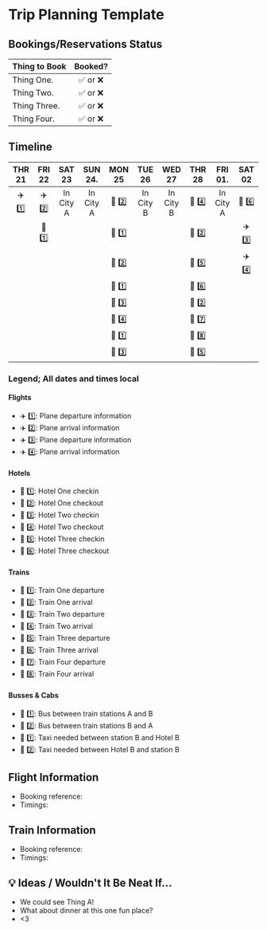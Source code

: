# Trip Planning Template

## Bookings/Reservations Status

| Thing to Book                   | Booked?     |
|---------------------------------|:-----------:|
| Thing One.                      |   ✅ or ❌ |
| Thing Two.                      |   ✅ or ❌ |
| Thing Three.                    |   ✅ or ❌ |
| Thing Four.                     |   ✅ or ❌ |



## Timeline

| THR 21  | FRI 22 | SAT 23   | SUN 24.   | MON 25   |   TUE 26   |   WED 27   | THR 28   | FRI 01.   | SAT 02 |
|:-------:|:------:|:--------:|:---------:|:--------:|:----------:|:----------:|:--------:|:---------:|:------:|
|  ✈️ 1️⃣  |  ✈️ 2️⃣ | In City A | In City A |  🏨 2️⃣  | In City B  | In City B  |  🏨 4️⃣  | In City A | 🏨 6️⃣|
|        |  🏨 1️⃣ |          |            |  🚃 1️⃣  |            |            |  🚕 2️⃣  |          | ✈️ 3️⃣  |
|        |         |          |            |  🚃 2️⃣  |            |            |  🚃 5️⃣  |          |  ✈️ 4️⃣ |
|        |         |          |            |  🚎 1️⃣  |            |            |  🚃 6️⃣  |          |        |
|        |         |          |            |  🚃 3️⃣  |            |            |  🚎 2️⃣  |          |        |
|        |         |          |            |  🚃 4️⃣  |            |            |  🚃 7️⃣  |          |        |
|        |         |          |            |  🚕 1️⃣  |            |            |  🚃 8️⃣  |          |        |
|        |         |          |            |  🏨 3️⃣  |            |            |  🏨 5️⃣  |          |        |

### Legend; All dates and times local
#### Flights
- ✈️ 1️⃣: Plane departure information
- ✈️ 2️⃣: Plane arrival information
- ✈️ 3️⃣: Plane departure information
- ✈️ 4️⃣: Plane arrival information

#### Hotels
- 🏨 1️⃣: Hotel One checkin
- 🏨 2️⃣: Hotel One checkout
- 🏨 3️⃣: Hotel Two checkin
- 🏨 4️⃣: Hotel Two checkout
- 🏨 5️⃣: Hotel Three checkin
- 🏨 6️⃣: Hotel Three checkout

#### Trains
- 🚃 1️⃣: Train One departure
- 🚃 2️⃣: Train One arrival
- 🚃 3️⃣: Train Two departure
- 🚃 4️⃣: Train Two arrival
- 🚃 5️⃣: Train Three departure
- 🚃 6️⃣: Train Three arrival
- 🚃 7️⃣: Train Four departure
- 🚃 8️⃣: Train Four arrival

#### Busses & Cabs
- 🚎 1️⃣: Bus between train stations A and B
- 🚎 2️⃣: Bus between train stations B and A
- 🚕 1️⃣: Taxi needed between station B and Hotel B
- 🚕 2️⃣: Taxi needed between Hotel B and station B

## Flight Information
- Booking reference:
- Timings: 

## Train Information
- Booking reference:
- Timings: 

## 💡 Ideas / Wouldn't It Be Neat If...

- We could see Thing A!
- What about dinner at this one fun place?
- <3

